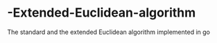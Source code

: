 # -Extended-Euclidean-algorithm
The standard and the extended Euclidean algorithm implemented in go
